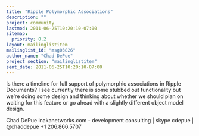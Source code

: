 ```yaml
---
title: "Ripple Polymorphic Associations"
description: ""
project: community
lastmod: 2011-06-25T10:20:10-07:00
sitemap:
  priority: 0.2
layout: mailinglistitem
mailinglist_id: "msg03826"
author_name: "Chad DePue"
project_section: "mailinglistitem"
sent_date: 2011-06-25T10:20:10-07:00
---
```



Is there a timeline for full support of polymorphic associations in Ripple
Documents? I see currently there is some stubbed out functionality but we're
doing some design and thinking about whether we should plan on waiting for
this feature or go ahead with a slightly different object model design.

Chad DePue
inakanetworks.com - development consulting | skype cdepue | @chaddepue
+1 206.866.5707
